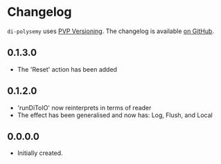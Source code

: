 # Changelog

`di-polysemy` uses [PVP Versioning][1].
The changelog is available [on GitHub][2].

## 0.1.3.0

* The 'Reset' action has been added

## 0.1.2.0

* 'runDiToIO' now reinterprets in terms of reader
* The effect has been generalised and now has: Log, Flush, and Local

## 0.0.0.0

* Initially created.

[1]: https://pvp.haskell.org
[2]: https://github.com/nitros12/di-polysemy/releases
